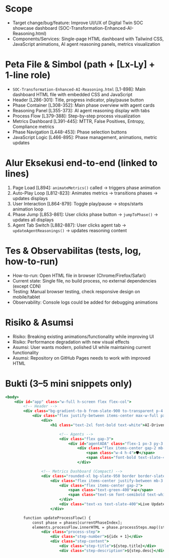 # Scope
- Target change/bug/feature: Improve UI/UX of Digital Twin SOC showcase dashboard (SOC-Transformation-Enhanced-AI-Reasoning.html)
- Components/Services: Single-page HTML dashboard with Tailwind CSS, JavaScript animations, AI agent reasoning panels, metrics visualization

# Peta File & Simbol (path + [Lx-Ly] + 1-line role)
- `SOC-Transformation-Enhanced-AI-Reasoning.html` [L1-898]: Main dashboard HTML file with embedded CSS and JavaScript
- Header [L286-301]: Title, progress indicator, play/pause button
- Phase Container [L308-352]: Main phase overview with agent cards
- Reasoning Panel [L355-373]: AI agent reasoning display with tabs
- Process Flow [L379-388]: Step-by-step process visualization
- Metrics Dashboard [L391-445]: MTTR, False Positives, Entropy, Compliance metrics
- Phase Navigation [L448-453]: Phase selection buttons
- JavaScript Logic [L466-895]: Phase management, animations, metric updates

# Alur Eksekusi end-to-end (linked to lines)
1. Page Load [L894]: `animateMetrics()` called → triggers phase animation
2. Auto-Play Loop [L812-823]: Animates metrics → transitions phases → updates displays
3. User Interaction [L864-879]: Toggle play/pause → stops/starts animation loop
4. Phase Jump [L853-861]: User clicks phase button → `jumpToPhase()` → updates all displays
5. Agent Tab Switch [L882-887]: User clicks agent tab → `updateAgentReasonings()` → updates reasoning content

# Tes & Observabilitas (tests, log, how-to-run)
- How-to-run: Open HTML file in browser (Chrome/Firefox/Safari)
- Current state: Single file, no build process, no external dependencies (except CDN)
- Testing: Manual browser testing, check responsive design on mobile/tablet
- Observability: Console logs could be added for debugging animations

# Risiko & Asumsi
- Risiko: Breaking existing animations/functionality while improving UI
- Risiko: Performance degradation with new visual effects
- Asumsi: User wants modern, polished UI while maintaining current functionality
- Asumsi: Repository on GitHub Pages needs to work with improved HTML

# Bukti (3–5 mini snippets only)
```284:301:SOC-Transformation-Enhanced-AI-Reasoning.html
<body>
    <div id="app" class="w-full h-screen flex flex-col">
        <!-- Header -->
        <div class="bg-gradient-to-b from-slate-900 to-transparent p-4 border-b border-slate-700/30 z-20">
            <div class="flex justify-between items-center max-w-full px-6">
                <div>
                    <h1 class="text-2xl font-bold text-white">AI-Driven SOC Transformation</h1>
```

```327:350:SOC-Transformation-Enhanced-AI-Reasoning.html
                        <!-- Agents -->
                        <div class="flex gap-3">
                            <div id="agentADA" class="flex-1 px-3 py-3 rounded-lg border-2 border-slate-600 bg-slate-800/50 transition">
                                <div class="flex items-center gap-2 mb-1">
                                    <span class="w-4 h-4">🛡</span>
                                    <span class="font-bold text-slate-400 text-sm">ADA</span>
                                </div>
```

```391:444:SOC-Transformation-Enhanced-AI-Reasoning.html
                <!-- Metrics Dashboard (Compact) -->
                <div class="rounded-xl bg-slate-950 border border-slate-700 p-4">
                    <div class="flex items-center justify-between mb-3 pb-3 border-b border-slate-700">
                        <div class="flex items-center gap-2">
                            <span class="text-green-400">📊</span>
                            <span class="text-sm font-semibold text-white">Transformation Metrics</span>
                        </div>
                        <div class="text-xs text-slate-400">Live Updates</div>
                    </div>
```

```734:742:SOC-Transformation-Enhanced-AI-Reasoning.html
        function updateProcessFlow() {
            const phase = phases[currentPhaseIndex];
            elements.processFlow.innerHTML = phase.processSteps.map((step, idx) => `
                <div class="process-step">
                    <div class="step-number">${idx + 1}</div>
                    <div class="step-content">
                        <div class="step-title">${step.title}</div>
                        <div class="step-description">${step.desc}</div>
```

